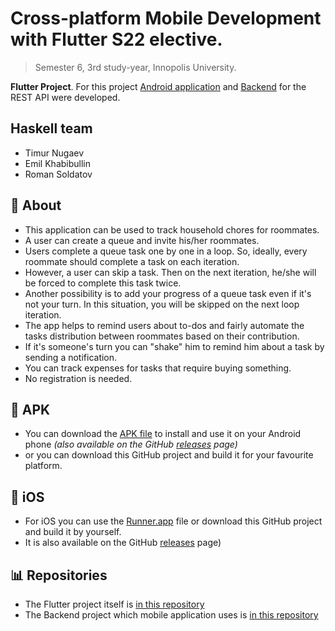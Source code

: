 # Cross-platform Mobile Development with Flutter S22 elective.

> Semester 6, 3rd study-year, Innopolis University.

**Flutter Project**. For this project [Android application](https://github.com/InnoQueue/Mobile) and [Backend](https://github.com/InnoQueue/Backend) for the REST API were developed.

## **Haskell** team
- Timur Nugaev
- Emil Khabibullin
- Roman Soldatov

## 📌 About
- This application can be used to track household chores for roommates.
- A user can create a queue and invite his/her roommates.
- Users complete a queue task one by one in a loop. So, ideally, every roommate should complete a task on each iteration.
- However, a user can skip a task. Then on the next iteration, he/she will be forced to complete this task twice.
- Another possibility is to add your progress of a queue task even if it's not your turn. In this situation, you will be skipped on the next loop iteration.
- The app helps to remind users about to-dos and fairly automate the tasks distribution between roommates based on their contribution.
- If it's someone's turn you can "shake" him to remind him about a task by sending a notification.
- You can track expenses for tasks that require buying something.
- No registration is needed.

## 📲 APK
- You can download the [APK file](https://github.com/InnoQueue/README/blob/main/app-release.apk) to install and use it on your Android phone *(also available on the GitHub [releases](https://github.com/InnoQueue/Mobile/releases/tag/v1.0.0) page)*
- or you can download this GitHub project and build it for your favourite platform.

## 📲 iOS
- For iOS you can use the [Runner.app]() file or download this GitHub project and build it by yourself. 
- It is also available on the GitHub [releases](https://github.com/InnoQueue/Mobile/releases/tag/v1.0.0) page)

## 📊 Repositories
- The Flutter project itself is [in this repository](https://github.com/InnoQueue/Mobile)
- The Backend project which mobile application uses is [in this repository](https://github.com/InnoQueue/Backend)

